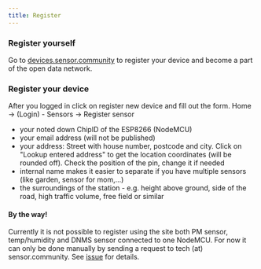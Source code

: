 ```yaml
---
title: Register
---
```


### Register yourself

Go to  [devices.sensor.community](https://devices.sensor.community/) to register your device and become a part of the open data network.


### Register your device
After you logged in click on register new device and fill out the form.
Home -> (Login) - Sensors -> Register sensor

* your noted down ChipID of the ESP8266 (NodeMCU) 
* your email address (will not be published)
* your address: Street with house number, postcode and city. Click on "Lookup entered address" to get the location coordinates (will be rounded off). Check the position of the pin, change it if needed 
* internal name makes it easier to separate if you have multiple sensors (like garden, sensor for mom,...)
* the surroundings of the station - e.g. height above ground, side of the road, high traffic volume, free field or similar


#### By the way!
Currently it is not possible to register using the site both PM sensor, temp/humidity and DNMS sensor connected to one NodeMCU.
For now it can only be done manually by sending a request to tech (at) sensor.community.
See [issue](https://github.com/opendata-stuttgart/sensor.community/issues/117
) for details.
